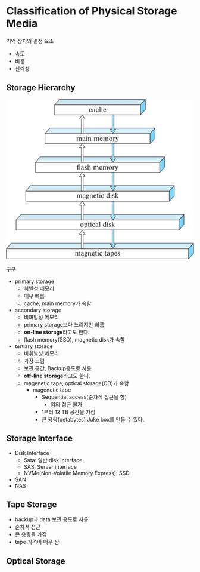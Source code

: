 # Classification of Physical Storage Media
기억 장치의 결정 요소
- 속도
- 비용
- 신뢰성
## Storage Hierarchy
![Storage-structure](./img/Storage-structure.JPG)

구분
- primary storage
    - 휘발성 메모리
    - 매우 빠름
    - cache, main memory가 속함
- secondary storage
    - 비화발성 메모리
    - primary storage보다 느리지만 빠름
    - **on-line storage**라고도 한다.
    - flash memory(SSD), magnetic disk가 속함
- tertiary storage
    - 비휘발성 메모리
    - 가장 느림
    - 보관 공간, Backup용도로 사용
    - **off-line storage**라고도 한다.
    - magenetic tape, optical storage(CD)가 속함
        - magenetic tape
            - Sequential access(순차적 접근을 함)
                - 임의 접근 불가
            - 1부터 12 TB 공간을 가짐
            - 큰 용랑(petabytes) Juke box를 만들 수 있다.

## Storage Interface
- Disk Interface
    - Sata: 일반 disk interface
    - SAS: Server interface
    - NVMe(Non-Volatile Memory Express): SSD
- SAN
- NAS

## Tape Storage
- backup과 data 보관 용도로 사용
- 순차적 접근
- 큰 용량을 가짐
- tape 가격이 매우 쌈

## Optical Storage